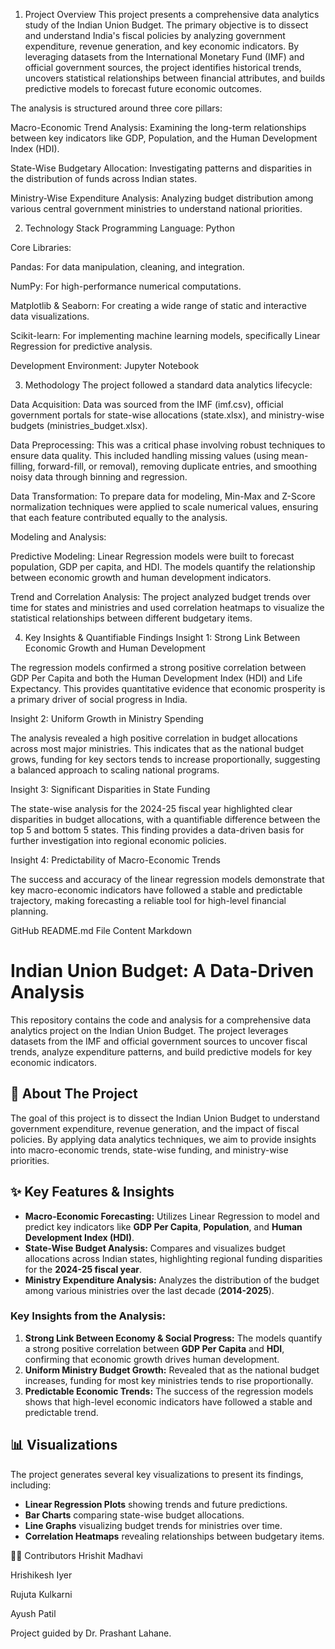 1. Project Overview
This project presents a comprehensive data analytics study of the Indian Union Budget. The primary objective is to dissect and understand India's fiscal policies by analyzing government expenditure, revenue generation, and key economic indicators. By leveraging datasets from the International Monetary Fund (IMF) and official government sources, the project identifies historical trends, uncovers statistical relationships between financial attributes, and builds predictive models to forecast future economic outcomes.

The analysis is structured around three core pillars:

Macro-Economic Trend Analysis: Examining the long-term relationships between key indicators like GDP, Population, and the Human Development Index (HDI).

State-Wise Budgetary Allocation: Investigating patterns and disparities in the distribution of funds across Indian states.

Ministry-Wise Expenditure Analysis: Analyzing budget distribution among various central government ministries to understand national priorities.

2. Technology Stack
Programming Language: Python

Core Libraries:

Pandas: For data manipulation, cleaning, and integration.

NumPy: For high-performance numerical computations.

Matplotlib & Seaborn: For creating a wide range of static and interactive data visualizations.

Scikit-learn: For implementing machine learning models, specifically Linear Regression for predictive analysis.

Development Environment: Jupyter Notebook

3. Methodology
The project followed a standard data analytics lifecycle:

Data Acquisition: Data was sourced from the IMF (imf.csv), official government portals for state-wise allocations (state.xlsx), and ministry-wise budgets (ministries_budget.xlsx).

Data Preprocessing: This was a critical phase involving robust techniques to ensure data quality. This included handling missing values (using mean-filling, forward-fill, or removal), removing duplicate entries, and smoothing noisy data through binning and regression.

Data Transformation: To prepare data for modeling, Min-Max and Z-Score normalization techniques were applied to scale numerical values, ensuring that each feature contributed equally to the analysis.

Modeling and Analysis:

Predictive Modeling: Linear Regression models were built to forecast population, GDP per capita, and HDI. The models quantify the relationship between economic growth and human development indicators.

Trend and Correlation Analysis: The project analyzed budget trends over time for states and ministries and used correlation heatmaps to visualize the statistical relationships between different budgetary items.

4. Key Insights & Quantifiable Findings
Insight 1: Strong Link Between Economic Growth and Human Development

The regression models confirmed a strong positive correlation between GDP Per Capita and both the Human Development Index (HDI) and Life Expectancy. This provides quantitative evidence that economic prosperity is a primary driver of social progress in India.

Insight 2: Uniform Growth in Ministry Spending

The analysis revealed a high positive correlation in budget allocations across most major ministries. This indicates that as the national budget grows, funding for key sectors tends to increase proportionally, suggesting a balanced approach to scaling national programs.

Insight 3: Significant Disparities in State Funding

The state-wise analysis for the 2024-25 fiscal year highlighted clear disparities in budget allocations, with a quantifiable difference between the top 5 and bottom 5 states. This finding provides a data-driven basis for further investigation into regional economic policies.

Insight 4: Predictability of Macro-Economic Trends

The success and accuracy of the linear regression models demonstrate that key macro-economic indicators have followed a stable and predictable trajectory, making forecasting a reliable tool for high-level financial planning.

GitHub README.md File Content
Markdown

# Indian Union Budget: A Data-Driven Analysis

This repository contains the code and analysis for a comprehensive data analytics project on the Indian Union Budget. The project leverages datasets from the IMF and official government sources to uncover fiscal trends, analyze expenditure patterns, and build predictive models for key economic indicators.

## 🎯 About The Project

The goal of this project is to dissect the Indian Union Budget to understand government expenditure, revenue generation, and the impact of fiscal policies. By applying data analytics techniques, we aim to provide insights into macro-economic trends, state-wise funding, and ministry-wise priorities.

## ✨ Key Features & Insights

* **Macro-Economic Forecasting:** Utilizes Linear Regression to model and predict key indicators like **GDP Per Capita**, **Population**, and **Human Development Index (HDI)**.
* **State-Wise Budget Analysis:** Compares and visualizes budget allocations across Indian states, highlighting regional funding disparities for the **2024-25 fiscal year**.
* **Ministry Expenditure Analysis:** Analyzes the distribution of the budget among various ministries over the last decade (**2014-2025**).

### Key Insights from the Analysis:
1.  **Strong Link Between Economy & Social Progress:** The models quantify a strong positive correlation between **GDP Per Capita** and **HDI**, confirming that economic growth drives human development.
2.  **Uniform Ministry Budget Growth:** Revealed that as the national budget increases, funding for most key ministries tends to rise proportionally.
3.  **Predictable Economic Trends:** The success of the regression models shows that high-level economic indicators have followed a stable and predictable trend.

## 📊 Visualizations

The project generates several key visualizations to present its findings, including:
* **Linear Regression Plots** showing trends and future predictions.
* **Bar Charts** comparing state-wise budget allocations.
* **Line Graphs** visualizing budget trends for ministries over time.
* **Correlation Heatmaps** revealing relationships between budgetary items.

🧑‍💻 Contributors
Hrishit Madhavi

Hrishikesh Iyer

Rujuta Kulkarni

Ayush Patil


Project guided by Dr. Prashant Lahane.
